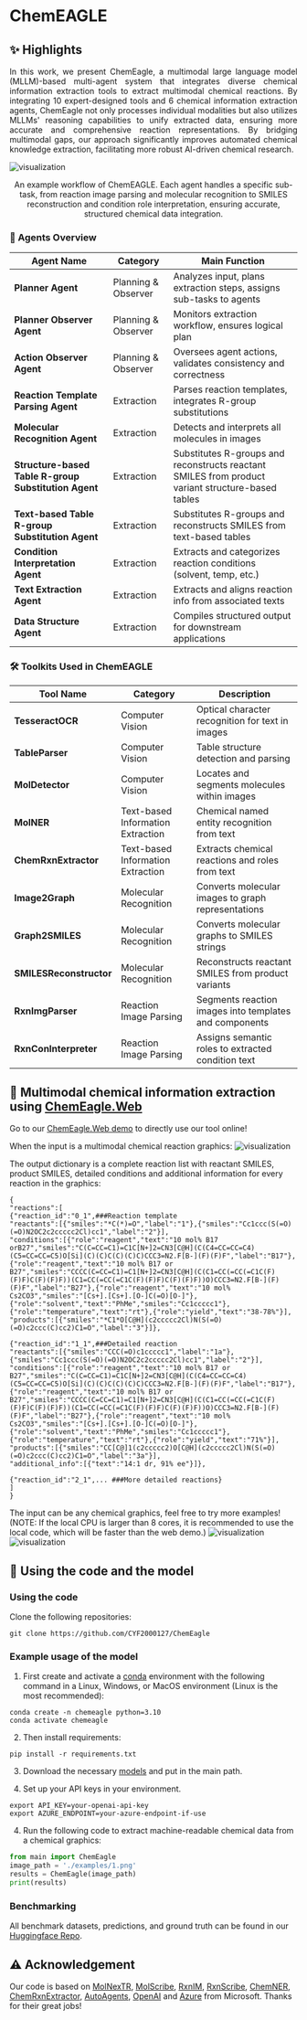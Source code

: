 # ChemEAGLE


## :sparkles: Highlights
<p align="justify">
In this work, we present ChemEagle, a multimodal large language model (MLLM)-based multi-agent system that integrates diverse chemical information extraction tools to extract multimodal chemical reactions. By integrating 10 expert-designed tools and 6 chemical information extraction agents, ChemEagle not only processes individual modalities but also utilizes MLLMs' reasoning capabilities to unify extracted data, ensuring more accurate and comprehensive reaction representations. By bridging multimodal gaps, our approach significantly improves automated chemical knowledge extraction, facilitating more robust AI-driven chemical research.

[comment]: <> ()
![visualization](examples/chemeagle.png)
<div align="center"> An example workflow of ChemEAGLE. Each agent handles a specific sub-task, from reaction image parsing and molecular recognition to SMILES reconstruction and condition role interpretation, ensuring accurate, structured chemical data integration. </div>
  
### 🧩 Agents Overview
| Agent Name                                          | Category            | Main Function                                                       |
| --------------------------------------------------- | ------------------- | ------------------------------------------------------------------- |
| **Planner Agent**                                   | Planning & Observer | Analyzes input, plans extraction steps, assigns sub-tasks to agents |
| **Planner Observer Agent**                          | Planning & Observer | Monitors extraction workflow, ensures logical plan                  |
| **Action Observer Agent**                           | Planning & Observer | Oversees agent actions, validates consistency and correctness       |
| **Reaction Template Parsing Agent**                 | Extraction          | Parses reaction templates, integrates R-group substitutions         |
| **Molecular Recognition Agent**                     | Extraction          | Detects and interprets all molecules in images                      |
| **Structure-based Table R-group Substitution Agent** | Extraction          | Substitutes R-groups and reconstructs reactant SMILES from product variant structure-based tables        |
| **Text-based Table R-group Substitution Agent**     | Extraction          | Substitutes R-groups and reconstructs SMILES from text-based tables  |
| **Condition Interpretation Agent**                  | Extraction          | Extracts and categorizes reaction conditions (solvent, temp, etc.)  |
| **Text Extraction Agent**                           | Extraction          | Extracts and aligns reaction info from associated texts             |
| **Data Structure Agent**                            | Extraction          | Compiles structured output for downstream applications              |


### 🛠️ Toolkits Used in ChemEAGLE
| Tool Name               | Category                          | Description                                            |
| ----------------------- | --------------------------------- | ------------------------------------------------------ |
| **TesseractOCR**        | Computer Vision                   | Optical character recognition for text in images       |
| **TableParser**         | Computer Vision                   | Table structure detection and parsing                  |
| **MolDetector**         | Computer Vision                   | Locates and segments molecules within images           |
| **MolNER**              | Text-based Information Extraction | Chemical named entity recognition from text            |
| **ChemRxnExtractor**    | Text-based Information Extraction | Extracts chemical reactions and roles from text        |
| **Image2Graph**         | Molecular Recognition             | Converts molecular images to graph representations     |
| **Graph2SMILES**        | Molecular Recognition             | Converts molecular graphs to SMILES strings            |
| **SMILESReconstructor** | Molecular Recognition             | Reconstructs reactant SMILES from product variants     |
| **RxnImgParser**        | Reaction Image Parsing            | Segments reaction images into templates and components |
| **RxnConInterpreter**   | Reaction Image Parsing            | Assigns semantic roles to extracted condition text     |



## 🤗 Multimodal chemical information extraction using [ChemEagle.Web](https://huggingface.co/spaces/CYF200127/ChemEagle) 

Go to our [ChemEagle.Web demo](https://huggingface.co/spaces/CYF200127/ChemEagle) to directly use our tool online!

When the input is a multimodal chemical reaction graphics:
![visualization](examples/1.png)
<div align="center",width="100">
</div> 

The output dictionary is a complete reaction list with reactant SMILES, product SMILES, detailed conditions and additional information for every reaction in the graphics:

``` 
{
"reactions":[
{"reaction_id":"0_1",###Reaction template
"reactants":[{"smiles":"*C(*)=O","label":"1"},{"smiles":"Cc1ccc(S(=O)(=O)N2OC2c2ccccc2Cl)cc1","label":"2"}],
"conditions":[{"role":"reagent","text":"10 mol% B17 orB27","smiles":"C(C=CC=C1)=C1C[N+]2=CN3[C@H](C(C4=CC=CC=C4)(C5=CC=CC=C5)O[Si](C)(C)C(C)(C)C)CCC3=N2.F[B-](F)(F)F","label":"B17"},{"role":"reagent","text":"10 mol% B17 or B27","smiles":"CCCC(C=CC=C1)=C1[N+]2=CN3[C@H](C(C1=CC(=CC(=C1C(F)(F)F)C(F)(F)F))(C1=CC(=CC(=C1C(F)(F)F)C(F)(F)F))O)CCC3=N2.F[B-](F)(F)F","label":"B27"},{"role":"reagent","text":"10 mol% Cs2CO3","smiles":"[Cs+].[Cs+].[O-]C(=O)[O-]"},{"role":"solvent","text":"PhMe","smiles":"Cc1ccccc1"},{"role":"temperature","text":"rt"},{"role":"yield","text":"38-78%"}],
"products":[{"smiles":"*C1*O[C@H](c2ccccc2Cl)N(S(=O)(=O)c2ccc(C)cc2)C1=O","label":"3"}]},

{"reaction_id":"1_1",###Detailed reaction 
"reactants":[{"smiles":"CCC(=O)c1ccccc1","label":"1a"},{"smiles":"Cc1ccc(S(=O)(=O)N2OC2c2ccccc2Cl)cc1","label":"2"}],
"conditions":[{"role":"reagent","text":"10 mol% B17 or B27","smiles":"C(C=CC=C1)=C1C[N+]2=CN3[C@H](C(C4=CC=CC=C4)(C5=CC=CC=C5)O[Si](C)(C)C(C)(C)C)CCC3=N2.F[B-](F)(F)F","label":"B17"},{"role":"reagent","text":"10 mol% B17 or B27","smiles":"CCCC(C=CC=C1)=C1[N+]2=CN3[C@H](C(C1=CC(=CC(=C1C(F)(F)F)C(F)(F)F))(C1=CC(=CC(=C1C(F)(F)F)C(F)(F)F))O)CCC3=N2.F[B-](F)(F)F","label":"B27"},{"role":"reagent","text":"10 mol% Cs2CO3","smiles":"[Cs+].[Cs+].[O-]C(=O)[O-]"},{"role":"solvent","text":"PhMe","smiles":"Cc1ccccc1"},{"role":"temperature","text":"rt"},{"role":"yield","text":"71%"}],
"products":[{"smiles":"CC[C@]1(c2ccccc2)O[C@H](c2ccccc2Cl)N(S(=O)(=O)c2ccc(C)cc2)C1=O","label":"3a"}],
"additional_info":[{"text":"14:1 dr, 91% ee"}]},

{"reaction_id":"2_1",... ###More detailed reactions}
]
}
```
The input can be any chemical graphics, feel free to try more examples! (NOTE: If the local CPU is larger than 8 cores, it is recommended to use the local code, which will be faster than the web demo.)
![visualization](examples/reaction5.png)
![visualization](examples/template1.png)



## :rocket: Using the code and the model
### Using the code
Clone the following repositories:
```
git clone https://github.com/CYF2000127/ChemEagle
```
### Example usage of the model
1. First create and activate a [conda](https://numdifftools.readthedocs.io/en/stable/how-to/create_virtual_env_with_conda.html) environment with the following command in a Linux, Windows, or MacOS environment (Linux is the most recommended):
```
conda create -n chemeagle python=3.10
conda activate chemeagle
```

2. Then install requirements:
```
pip install -r requirements.txt
```
3. Download the necessary [models](https://huggingface.co/datasets/CYF200127/ChemEagle/blob/main/) and put in the main path.

4. Set up your API keys in your environment.
```
export API_KEY=your-openai-api-key
export AZURE_ENDPOINT=your-azure-endpoint-if-use
```

4. Run the following code to extract machine-readable chemical data from a chemical graphics:
```python
from main import ChemEagle
image_path = './examples/1.png'
results = ChemEagle(image_path)
print(results)
```

### Benchmarking
All benchmark datasets, predictions, and ground truth can be found in our [Huggingface Repo](https://huggingface.co/datasets/CYF200127/ChemEagle/blob/main/Dataset.zip).

## :warning: Acknowledgement
Our code is based on [MolNexTR](https://github.com/CYF2000127/MolNexTR), [MolScribe](https://github.com/thomas0809/MolScribe), [RxnIM](https://github.com/CYF2000127/RxnIM), [RxnScribe](https://github.com/thomas0809/RxNScribe), [ChemNER](https://github.com/Ozymandias314/ChemIENER), [ChemRxnExtractor](https://github.com/jiangfeng1124/ChemRxnExtractor), [AutoAgents](https://github.com/Link-AGI/AutoAgents), [OpenAI](https://openai.com/) and [Azure](https://azure.microsoft.com/) from Microsoft. Thanks for their great jobs!


